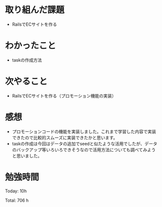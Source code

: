 # 取り組んだ課題
- RailsでECサイトを作る

# わかったこと
- taskの作成方法
  
# 次やること
- RailsでECサイトを作る（プロモーション機能の実装）

# 感想
- プロモーションコードの機能を実装しました。これまで学習した内容で実装できたので比較的スムーズに実装できたかと思います。
- taskの作成は今回はデータの追加でseedと似たような活用でしたが、データのバックアップ等いろいろできそうなので活用方法についても調べてみようと思いました。

# 勉強時間
Today: 10h

Total: 706 h
